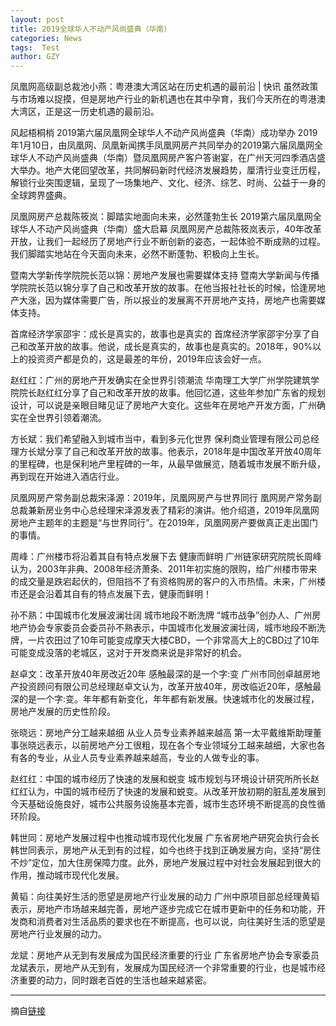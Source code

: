 ```yaml
---
layout: post
title: 2019全球华人不动产风尚盛典（华南）
categories: News
tags:  Test
author: GZY
---
```


凤凰网高级副总裁池小燕：粤港澳大湾区站在历史机遇的最前沿 | 快讯 虽然政策与市场难以捉摸，但是房地产行业的新机遇也在其中孕育，我们今天所在的粤港澳大湾区，正是这一历史机遇的最前沿。

风起梧桐梢 2019第六届凤凰网全球华人不动产风尚盛典（华南）成功举办 2019年1月10日，由凤凰网、凤凰新闻携手凤凰网房产共同举办的2019第六届凤凰网全球华人不动产风尚盛典（华南）暨凤凰网房产客户答谢宴，在广州天河四季酒店盛大举办。地产大佬回望改革，共同解码新时代经济发展趋势，厘清行业变迁历程，解锁行业突围逻辑，呈现了一场集地产、文化、经济、综艺、时尚、公益于一身的全球跨界盛典。

凤凰网房产总裁陈筱岚：脚踏实地面向未来，必然蓬勃生长 2019第六届凤凰网全球华人不动产风尚盛典（华南）盛大启幕 凤凰网房产总裁陈筱岚表示，40年改革开放，让我们一起经历了房地产行业不断创新的姿态，一起体验不断成熟的过程。我们脚踏实地站在今天面向未来，必然不断蓬勃、积极向上生长。

暨南大学新传学院院长范以锦：房地产发展也需要媒体支持 暨南大学新闻与传播学院院长范以锦分享了自己和改革开放的故事。在他当报社社长的时候，恰逢房地产大涨，因为媒体需要广告，所以报业的发展离不开房地产支持，房地产也需要媒体支持。

首席经济学家邵宇：成长是真实的，故事也是真实的 首席经济学家邵宇分享了自己和改革开放的故事。他说，成长是真实的，故事也是真实的。2018年，90%以上的投资资产都是负的，这是最差的年份，2019年应该会好一点。

赵红红：广州的房地产开发确实在全世界引领潮流 华南理工大学广州学院建筑学院院长赵红红分享了自己和改革开放的故事。他回忆道，这些年参加广东省的规划设计，可以说是亲眼目睹见证了房地产大变化。这些年在房地产开发方面，广州确实在全世界引领着潮流。

方长斌：我们希望融入到城市当中，看到多元化世界 保利商业管理有限公司总经理方长斌分享了自己和改革开放的故事。他表示，2018年是中国改革开放40周年的里程碑，也是保利地产里程碑的一年，从最早做展览，随着城市发展不断升级，再到现在开始进入酒店行业。

凤凰网房产常务副总裁宋泽源：2019年，凤凰网房产与世界同行 凰网房产常务副总裁兼新房业务中心总经理宋泽源发表了精彩的演讲。他介绍道，2019年凤凰网房地产主题年的主题是“与世界同行”。在2019年，凤凰网房产要做真正走出国门的事情。

周峰：广州楼市将沿着其自有特点发展下去 健康而鲜明 广州链家研究院院长周峰认为，2003年非典、2008年经济萧条、2011年初实施的限购，给广州楼市带来的成交量是跌宕起伏的，但阻挡不了有资格购房的客户的入市热情。未来，广州楼市还是会沿着其自有的特点发展下去，健康而鲜明！

孙不熟：中国城市化发展波澜壮阔 城市地段不断洗牌 “城市战争”创办人、广州房地产协会专家委员会委员孙不熟表示，中国城市化发展波澜壮阔，城市地段不断洗牌，一片农田过了10年可能变成摩天大楼CBD，一个非常高大上的CBD过了10年可能变成没落的老城区，这对于开发商来说是非常好的机会。

赵卓文：改革开放40年房改近20年 感触最深的是一个字:变 广州市同创卓越房地产投资顾问有限公司总经理赵卓文认为，改革开放40年，房改临近20年，感触最深的是一个字:变。年年都有新变化，年年都有新发展。快速城市化的发展过程，房地产发展的历史性阶段。

张晓远：房地产分工越来越细 从业人员专业素养越来越高 第一太平戴维斯助理董事张晓远表示，以前房地产分工很粗，现在各个专业领域分工越来越细，大家也各有各的专业，从业人员专业素养越来越高，专业的人做专业的事。

赵红红：中国的城市经历了快速的发展和蜕变 城市规划与环境设计研究所所长赵红红认为，中国的城市经历了快速的发展和蜕变。从改革开放初期的脏乱差发展到今天基础设施良好，城市公共服务设施基本完善，城市生态环境不断提高的良性循环阶段。

韩世同：房地产发展过程中也推动城市现代化发展 广东省房地产研究会执行会长韩世同表示，房地产从无到有的过程，如今也终于找到正确发展方向，坚持“房住不炒”定位，加大住房保障力度。此外，房地产发展过程中对社会发展起到很大的作用，推动城市现代化发展。

黄韬：向往美好生活的愿望是房地产行业发展的动力 广州中原项目部总经理黄韬表示，房地产市场越来越完善，房地产逐步完成它在城市更新中的任务和功能，开发商和消费者对生活品质的要求也在不断提高，也可以说，向往美好生活的愿望是房地产行业发展的动力。

龙斌：房地产从无到有发展成为国民经济重要的行业 广东省房地产协会专家委员龙斌表示，房地产从无到有，发展成为国民经济一个非常重要的行业，也是城市经济重要的动力，同时跟老百姓的生活也越来越紧密。

*****

摘自[链接](http://gz.house.ifeng.com/column/news/fssdgz)